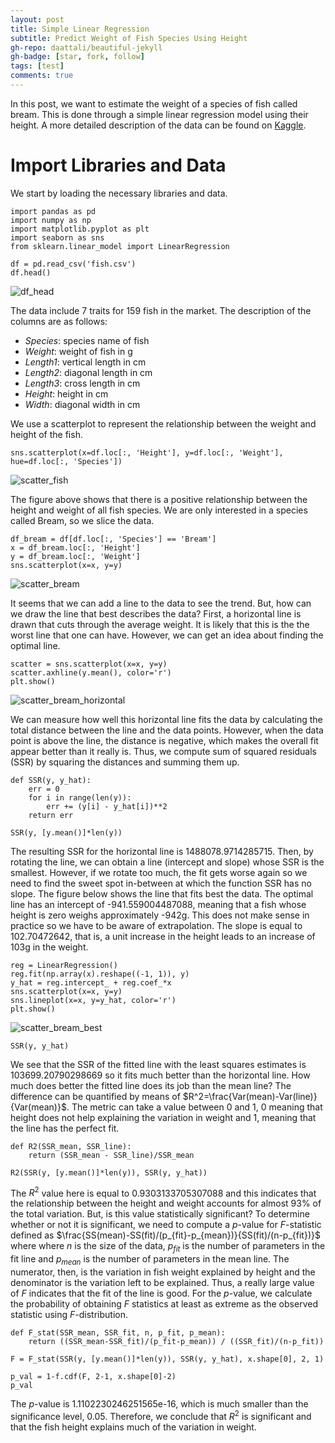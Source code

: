 ```yaml
---
layout: post
title: Simple Linear Regression 
subtitle: Predict Weight of Fish Species Using Height
gh-repo: daattali/beautiful-jekyll
gh-badge: [star, fork, follow]
tags: [test]
comments: true
---
```


In this post, we want to estimate the weight of a species of fish called bream. This is done through a simple linear regression model using their height. A more detailed description of the data can be found on [Kaggle](https://www.kaggle.com/datasets/aungpyaeap/fish-market?resource=download).

# Import Libraries and Data

We start by loading the necessary libraries and data.

```
import pandas as pd
import numpy as np
import matplotlib.pyplot as plt
import seaborn as sns
from sklearn.linear_model import LinearRegression

df = pd.read_csv('fish.csv')
df.head()
```
![df_head](https://github.com/seyong2/seyong2.github.io/blob/master/_posts/figures/df_head.png)

The data include 7 traits for 159 fish in the market. The description of the columns are as follows:

- *Species*: species name of fish
- *Weight*: weight of fish in g
- *Length1*: vertical length in cm
- *Length2*: diagonal length in cm
- *Length3*: cross length in cm
- *Height*: height in cm
- *Width*: diagonal width in cm

We use a scatterplot to represent the relationship between the weight and height of the fish.
```
sns.scatterplot(x=df.loc[:, 'Height'], y=df.loc[:, 'Weight'], hue=df.loc[:, 'Species'])
```
![scatter_fish](https://github.com/seyong2/seyong2.github.io/blob/master/_posts/figures/scatter_fish.png)

The figure above shows that there is a positive relationship between the height and weight of all fish species. We are only interested in a species called Bream, so we slice the data.

```
df_bream = df[df.loc[:, 'Species'] == 'Bream']
x = df_bream.loc[:, 'Height']
y = df_bream.loc[:, 'Weight']
sns.scatterplot(x=x, y=y)
```
![scatter_bream](https://github.com/seyong2/seyong2.github.io/blob/master/_posts/figures/scatter_bream.png)

It seems that we can add a line to the data to see the trend. But, how can we draw the line that best describes the data? First, a horizontal line is drawn that cuts through the average weight. It is likely that this is the the worst line that one can have. However, we can get an idea about finding the optimal line.

```
scatter = sns.scatterplot(x=x, y=y)
scatter.axhline(y.mean(), color='r')
plt.show()
```

![scatter_bream_horizontal](https://github.com/seyong2/seyong2.github.io/blob/master/_posts/figures/scatter_bream_horizontal.png)


We can measure how well this horizontal line fits the data by calculating the total distance between the line and the data points. However, when the data point is above the line, the distance is negative, which makes the overall fit appear better than it really is. Thus, we compute sum of squared residuals (SSR) by squaring the distances and summing them up.

```
def SSR(y, y_hat):
    err = 0
    for i in range(len(y)):
        err += (y[i] - y_hat[i])**2
    return err

SSR(y, [y.mean()]*len(y))
```

The resulting SSR for the horizontal line is 1488078.9714285715. Then, by rotating the line, we can obtain a line (intercept and slope) whose SSR is the smallest. However, if we rotate too much, the fit gets worse again so we need to find the sweet spot in-between at which the function SSR has no slope. The figure below shows the line that fits best the data. The optimal line has an intercept of -941.559004487088, meaning that a fish whose height is zero weighs approximately -942g. This does not make sense in practice so we have to be aware of extrapolation. The slope is equal to 102.70472642, that is, a unit increase in the height leads to an increase of 103g in the weight.

```
reg = LinearRegression()
reg.fit(np.array(x).reshape((-1, 1)), y)
y_hat = reg.intercept_ + reg.coef_*x
sns.scatterplot(x=x, y=y)
sns.lineplot(x=x, y=y_hat, color='r')
plt.show()
```

![scatter_bream_best](https://github.com/seyong2/seyong2.github.io/blob/master/_posts/figures/scatter_bream_best.png)

```
SSR(y, y_hat)
```
We see that the SSR of the fitted line with the least squares estimates is 103699.20790298669 so it fits much better than the horizontal line. How much does better the fitted line does its job than the mean line? The difference can be quantified by means of $R^2=\frac{Var(mean)-Var(line)}{Var(mean)}$. The metric can take a value between 0 and 1, 0 meaning that height does not help explaining the variation in weight and 1, meaning that the line has the perfect fit. 

```
def R2(SSR_mean, SSR_line):
    return (SSR_mean - SSR_line)/SSR_mean

R2(SSR(y, [y.mean()]*len(y)), SSR(y, y_hat))
```

The $R^2$ value here is equal to 0.9303133705307088 and this indicates that the relationship between the height and weight accounts for almost 93% of the total variation. But, is this value statistically significant? To determine whether or not it is significant, we need to compute a $p$-value for $F$-statistic defined as $\frac{SS(mean)-SS(fit)/(p_{fit}-p_{mean})}{SS(fit)/(n-p_{fit})}$ where where $n$ is the size of the data, $p_{fit}$ is the number of parameters in the fit line and $p_{mean}$ is the number of parameters in the mean line. The numerator, then, is the variation in fish weight explained by height and the denominator is the variation left to be explained. Thus, a really large value of $F$ indicates that the fit of the line is good. For the $p$-value, we calculate the probability of obtaining $F$ statistics at least as extreme as the observed statistic using $F$-distribution.

```
def F_stat(SSR_mean, SSR_fit, n, p_fit, p_mean):
    return ((SSR_mean-SSR_fit)/(p_fit-p_mean)) / ((SSR_fit)/(n-p_fit))

F = F_stat(SSR(y, [y.mean()]*len(y)), SSR(y, y_hat), x.shape[0], 2, 1)

p_val = 1-f.cdf(F, 2-1, x.shape[0]-2)
p_val
```

The $p$-value is 1.1102230246251565e-16, which is much smaller than the significance level, 0.05. Therefore, we conclude that $R^2$ is significant and that the fish height explains much of the variation in weight.
